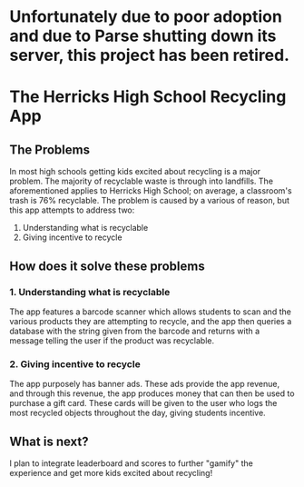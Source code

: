 <h1>Unfortunately due to poor adoption and due to Parse shutting down its server, this project has been retired. </h1>

<h1>The Herricks High School Recycling App </h1>

<h2> The Problems </h2>
In most high schools getting kids excited about recycling is a major problem.  The majority of recyclable waste is through into landfills.  The aforementioned applies to Herricks High School; on average, a classroom's trash is 76% recyclable.  The problem is caused by a various of reason, but this app attempts to address two:
<ol>
<li> Understanding what is recyclable </li>
<li> Giving incentive to recycle </li>
</ol>
<h2> How does it solve these problems </h2>
<h3> 1. Understanding what is recyclable </h3>
The app features a barcode scanner which allows students to scan and the various products they are attempting to recycle, and the app then queries a database with the string given from the barcode and returns with a message telling the user if the product was recyclable. 
<br>
<h3> 2. Giving incentive to recycle </h3>
The app purposely has banner ads.  These ads provide the app revenue, and through this revenue, the app produces money that can then be used to purchase a gift card.  These cards will be given to the user who logs the most recycled objects throughout the day, giving students incentive.  
<h2> What is next? </h2>
I plan to integrate leaderboard and scores to further "gamify" the experience and get more kids excited about recycling!


